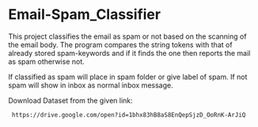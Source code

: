 # Email-Spam_Classifier

This project classifies the email as spam or not based on the scanning of the email body. The program compares the string tokens with that of already stored spam-keywords and if it finds the one then reports the mail as spam otherwise not.

If classified as spam will place in spam folder or give label of spam. If not spam will show in inbox as normal inbox message.


Download Dataset from the given link:

     https://drive.google.com/open?id=1bhx83hB8aS8EnQepSjzD_OoRnK-ArJiQ
